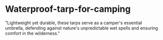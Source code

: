 # Waterproof-tarp-for-camping
"Lightweight yet durable, these tarps serve as a camper's essential umbrella, defending against nature's unpredictable wet spells and ensuring comfort in the wilderness."

